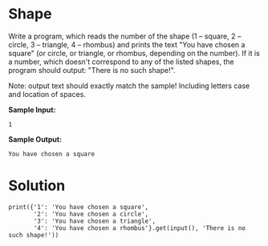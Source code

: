 # Shape

Write a program, which reads the number of the shape (1 – square, 2 – circle, 3 – triangle, 4 – rhombus) and prints the
text "You have chosen a square" (or circle, or triangle, or rhombus, depending on the number). If it is a number, which
doesn't correspond to any of the listed shapes, the program should output: "There is no such shape!".

Note: output text should exactly match the sample! Including letters case and location of spaces.

**Sample Input:**

```
1
```

**Sample Output:**

```
You have chosen a square
```

# Solution

```
print({'1': 'You have chosen a square',
       '2': 'You have chosen a circle',
       '3': 'You have chosen a triangle',
       '4': 'You have chosen a rhombus'}.get(input(), 'There is no such shape!'))

```